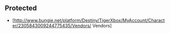 <h2>Protected</h2>

* [http://www.bungie.net/platform/Destiny/TigerXbox/MyAccount/Character/2305843009244775435/Vendors/ Vendors]